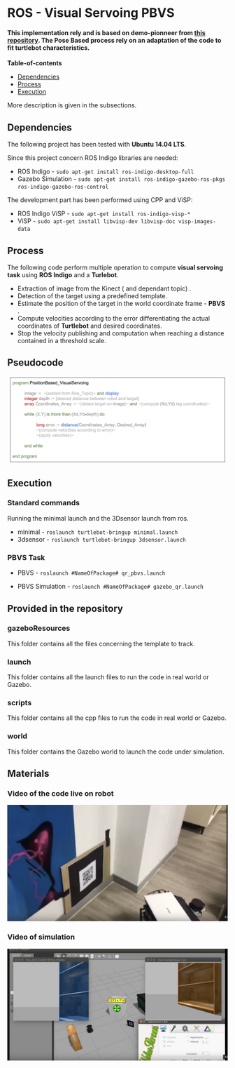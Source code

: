 # ROS - Visual Servoing PBVS

#### This implementation rely and is based on **demo-pionneer** from [this repository](https://github.com/lagadic/demo_pioneer). The Pose Based process rely on an adaptation of the code to fit turtlebot characteristics.

**Table-of-contents**

* [Dependencies](#dependencies)
* [Process](#process)
* [Execution](#execution)

More description is given in the subsections.

## Dependencies

The following project has been tested with **Ubuntu 14.04 LTS**.

Since this project concern ROS Indigo libraries are needed:

* ROS Indigo - `sudo apt-get install ros-indigo-desktop-full`
* Gazebo Simulation - `sudo apt-get install ros-indigo-gazebo-ros-pkgs ros-indigo-gazebo-ros-control`

The development part has been performed using CPP and ViSP:

* ROS Indigo ViSP - `sudo apt-get install ros-indigo-visp-*`
* ViSP - `sudo apt-get install libvisp-dev libvisp-doc visp-images-data`


## Process

The following code perform multiple operation to compute **visual servoing task** using **ROS Indigo** and a **Turlebot**.

* Extraction of image from the Kinect ( and dependant topic) .
* Detection of the target using a predefined template.
* Estimate the position of the target in the world coordinate frame -  **PBVS** .
* Compute velocities according to the error differentiating the actual coordinates of **Turtlebot** and desired coordinates.
* Stop the velocity publishing and computation when reaching a distance contained in a threshold scale.

## Pseudocode

![Base QR](ressources/pseudocode2.png)

## Execution

### Standard commands

Running the minimal launch and the 3Dsensor launch from ros.

* minimal - `roslaunch turtlebot-bringup minimal.launch`
* 3dsensor - `roslaunch turtlebot-bringup 3dsensor.launch`

### PBVS Task

* PBVS - `roslaunch #NameOfPackage# qr_pbvs.launch`

* PBVS Simulation - `roslaunch #NameOfPackage# gazebo_qr.launch`

## Provided in the repository

### gazeboResources

This folder contains all the files concerning the template to track.

### launch

This folder contains all the launch files to run the code in real world or Gazebo.

### scripts

This folder contains all the cpp files to run the code in real world or Gazebo.

### world

This folder contains the Gazebo world to launch the code under simulation.

## Materials

### Video of the code live on robot
[![Watch the video](ressources/vide.png)](https://www.youtube.com/watch?v=K4BQ3v-MSrs)
### Video of simulation
[![Watch the video](ressources/video.png)](https://www.youtube.com/watch?v=qCdgKvE52iY)
